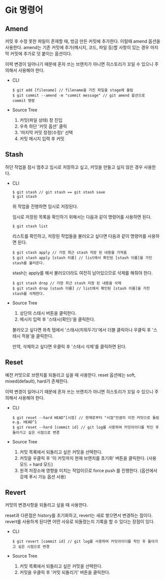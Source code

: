 # Git 명령어

## Amend

커밋 후 수정 못한 파일이 존재할 때, 방금 만든 커밋에 추가한다. 이럴때 amend 옵션을 사용한다. amend는 기존 커밋에 추가(메시지, 코드, 파일 등)할 사항이 있는 경우 마지막 커밋에 추가로 덧 붙이는 옵션이다. 

이력 변경이 일어나기 때문에 혼자 쓰는 브랜치가 아니면 히스토리가 꼬일 수 있으니 주의해서 사용해야 한다.

- CLI

  ```
  $ git add [filename] // filename을 가진 파일을 stage에 올림
  $ git commit --amend -m "commit message" // git amend 옵션으로 commit 명령
  ```

- Source Tree
  1. 커밋(파일 상태) 창 진입
  2. 우측 하단 '커밋 옵션' 클릭
  3. '마지막 커밋 정정(수정)' 선택
  4. 커밋 메시지 입력 후 커밋



## Stash

하던 작업을 잠시 멈추고 임시로 저장하고 싶고, 커밋을 만들고 싶지 않은 경우 사용한다.

- CLI

  ```
  $ git stash // git stash == git stash save
  $ git stash 
  ```

  위 작업을 진행하면 임시로 저장된다.

  임시로 저장된 목록을 확인하기 위해서는 다음과 같이 명령어를 사용하면 된다.

  ```
  $ git stash list
  ```

  리스트를 확인하고, 저장된 작업들을 불러오고 싶다면 다음과 같이 명령어를 사용하면 된다.

  ```
  $ git stash apply // 가장 최근 stash 저장 된 내용을 가져옴
  $ git stash apply [stash 이름] // list에서 확인된 [stash 이름]을 가진 stash를 불러온다.
  ```

  stash는 apply를 해서 불러오더라도 여전히 남아있으므로 삭제를 해줘야 한다.

  ```
  $ git stash drop // 가장 최근 stash 저장 된 내용을 삭제
  $ git stash drop [stash 이름] // list에서 확인된 [stash 이름]을 가진 stash를 삭제한다.
  ```

- Source Tree

  1. 상단의 스태시 버튼을 클릭한다.
  2. 메시지 입력 후 '스태시(확인)'을 클릭한다.

  불러오고 싶다면 좌측 탭에서 '스태시(치워두기)'에서 더블 클릭이나 우클릭 후 '스태시 적용'을 클릭한다.

  만약, 삭제하고 싶다면 우클릭 후 '스태시 삭제'를 클릭하면 된다.



## Reset

예전 커밋으로 브랜치를 되돌리고 싶을 때 사용한다. reset 옵션에는 soft, mixed(default), hard가 존재한다.

이력 변경이 일어나기 때문에 혼자 쓰는 브랜치가 아니면 히스토리가 꼬일 수 있으니 주의해서 사용해야 한다.

- CLI

  ```
  $ git reset --hard HEAD^[시점] // 현재로부터 "시점"만큼의 이전 커밋으로 돌림 e.g. HEAD^1
  $ git reset --hard [commit id] // git log를 사용하여 커밋아이디를 학인 후 돌아가고 싶은 시점으로 변경
  ```

- Source Tree
  1. 커밋 목록에서 되돌리고 싶은 커밋을 선택한다.
  2. 커밋을 우클릭 후 '이 커밋까지 현재 브랜치를 초기화' 버튼을 클릭한다. (사용 모드 = hard 모드)
  3. 원격 저장소에 영향을 미치는 작업이므로 force push 를 진행한다. (옵션에서 강제 푸시 가능 옵션 사용)



## Revert

커밋의 변경사항을 되돌리고 싶을 때 사용한다.

reset과 다른점은 history를 초기화하고, revert는 새로 쌓으면서 변경하는 점이다. revert를 사용하게 된다면 어떤 사유로 되돌렸는지 기록을 할 수 있다는 장점이 있다.

- CLI

  ```
  $ git revert [commit id] // git log를 사용하여 커밋아이디를 학인 후 돌아가고 싶은 시점으로 변경
  ```

- Source Tree
  1. 커밋 목록에서 되돌리고 싶은 커밋을 선택한다.
  2. 커밋을 우클릭 후 '커밋 되돌리기' 버튼을 클릭한다.